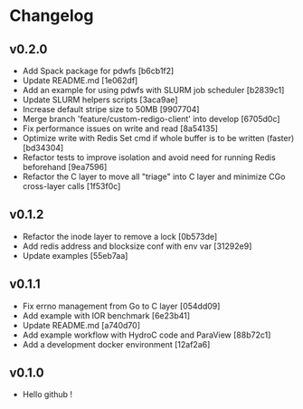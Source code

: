 # Changelog

## v0.2.0

- Add Spack package for pdwfs [b6cb1f2]
- Update README.md [1e062df]
- Add an example for using pdwfs with SLURM job scheduler [b2839c1]
- Update SLURM helpers scripts [3aca9ae]
- Increase default stripe size to 50MB [9907704]
- Merge branch 'feature/custom-redigo-client' into develop [6705d0c]
- Fix performance issues on write and read [8a54135]
- Optimize write with Redis Set cmd if whole buffer is to be written (faster) [bd34304]
- Refactor tests to improve isolation and avoid need for running Redis beforehand [9ea7596]
- Refactor the C layer to move all "triage" into C layer and minimize CGo cross-layer calls [1f53f0c]

## v0.1.2

- Refactor the inode layer to remove a lock [0b573de]
- Add redis address and blocksize conf with env var [31292e9]
- Update examples [55eb7aa]

## v0.1.1

- Fix errno management from Go to C layer [054dd09]
- Add example with IOR benchmark [6e23b41]
- Update README.md [a740d70]
- Add example workflow with HydroC code and ParaView [88b72c1]
- Add a development docker environment [12af2a6]

## v0.1.0

- Hello github !